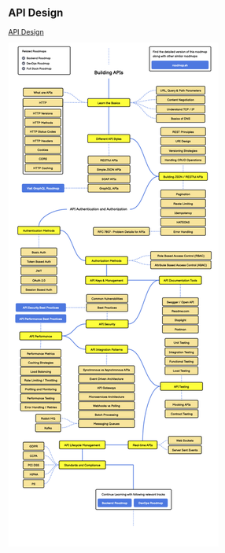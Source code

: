 ## API Design

[API Design](https://roadmap.sh/api-design)

![api-design](../images/roadmap-api-design.png)